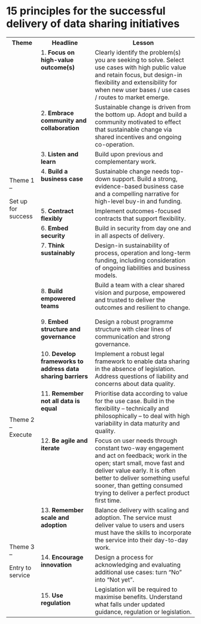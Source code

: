 # 15 principles for the successful delivery of data sharing initiatives

<table><tr><th valign="top"><a name="_summary_principles"></a><b>Theme</b></th><th valign="top"><b>Headline</b></th><th valign="top"><b>Lesson</b></th></tr>
<tr><td rowspan="9"><p>Theme 1 – </p><p>Set up for success</p><p></p></td><td valign="top">1. <b>Focus on high-value outcome(s)</b></td><td valign="top">Clearly identify the problem(s) you are seeking to solve. Select use cases with high public value and retain focus, but design-in flexibility and extensibility for when new user bases / use cases / routes to market emerge.</td></tr>
<tr><td valign="top"><p>2. <b>Embrace community and collaboration</b></p><p></p></td><td valign="top">Sustainable change is driven from the bottom up. Adopt and build a community motivated to effect that sustainable change via shared incentives and ongoing co-operation.</td></tr>
<tr><td valign="top">3. <b>Listen and learn</b></td><td valign="top">Build upon previous and complementary work.</td></tr>
<tr><td valign="top">4. <b>Build a business case</b></td><td valign="top">Sustainable change needs top-down support. Build a strong, evidence-based business case and a compelling narrative for high-level buy-in and funding.</td></tr>
<tr><td valign="top">5. <b>Contract flexibly</b></td><td valign="top">Implement outcomes-focused contracts that support flexibility.</td></tr>
<tr><td valign="top">6. <b>Embed security</b></td><td valign="top">Build in security from day one and in all aspects of delivery.</td></tr>
<tr><td valign="top">7. <b>Think sustainably</b></td><td valign="top">Design-in sustainability of process, operation and long-term funding, including consideration of ongoing liabilities and business models.</td></tr>
<tr><td valign="top"><p>8. <b>Build empowered teams</b></p><p></p></td><td valign="top">Build a team with a clear shared vision and purpose, empowered and trusted to deliver the outcomes and resilient to change.</td></tr>
<tr><td valign="top">9. <b>Embed structure and governance</b></td><td valign="top">Design a robust programme structure with clear lines of communication and strong governance.</td></tr>
<tr><td rowspan="3"><p>Theme 2 – Execute</p><p></p></td><td valign="top">10. <b>Develop frameworks to address data sharing barriers</b></td><td valign="top">Implement a robust legal framework to enable data sharing in the absence of legislation. Address questions of liability and concerns about data quality.</td></tr>
<tr><td valign="top">11. <b>Remember not all data is equal</b></td><td valign="top">Prioritise data according to value for the use case. Build in the flexibility – technically and philosophically – to deal with high variability in data maturity and quality.</td></tr>
<tr><td valign="top">12. <b>Be agile and iterate</b></td><td valign="top">Focus on user needs through constant two-way engagement and act on feedback; work in the open; start small, move fast and deliver value early. It is often better to deliver something useful sooner, than getting consumed trying to deliver a perfect product first time.</td></tr>
<tr><td rowspan="3"><p>Theme 3 –</p><p>Entry to service</p><p></p></td><td valign="top">13. <b>Remember scale and adoption</b></td><td valign="top">Balance delivery with scaling and adoption. The service must deliver value to users and users must have the skills to incorporate the service into their day-to-day work.</td></tr>
<tr><td valign="top">14. <b>Encourage innovation</b></td><td valign="top">Design a process for acknowledging and evaluating additional use cases: turn “No” into “Not yet”.</td></tr>
<tr><td valign="top"><p>15. <b>Use regulation</b></p><p></p></td><td valign="top">Legislation will be required to maximise benefits. Understand what falls under updated guidance, regulation or legislation.</td></tr>
</table>
